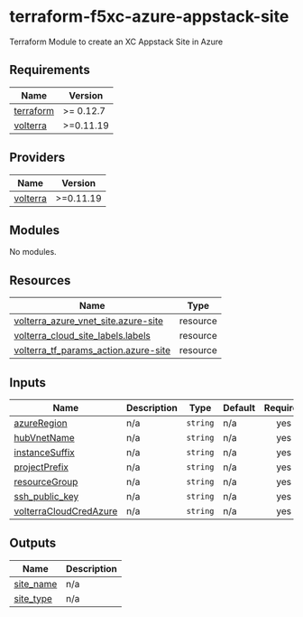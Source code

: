 # terraform-f5xc-azure-appstack-site
Terraform Module to create an XC Appstack Site in Azure

<!-- BEGIN_TF_DOCS -->
## Requirements

| Name | Version |
|------|---------|
| <a name="requirement_terraform"></a> [terraform](#requirement\_terraform) | >= 0.12.7 |
| <a name="requirement_volterra"></a> [volterra](#requirement\_volterra) | >=0.11.19 |

## Providers

| Name | Version |
|------|---------|
| <a name="provider_volterra"></a> [volterra](#provider\_volterra) | >=0.11.19 |

## Modules

No modules.

## Resources

| Name | Type |
|------|------|
| [volterra_azure_vnet_site.azure-site](https://registry.terraform.io/providers/volterraedge/volterra/latest/docs/resources/azure_vnet_site) | resource |
| [volterra_cloud_site_labels.labels](https://registry.terraform.io/providers/volterraedge/volterra/latest/docs/resources/cloud_site_labels) | resource |
| [volterra_tf_params_action.azure-site](https://registry.terraform.io/providers/volterraedge/volterra/latest/docs/resources/tf_params_action) | resource |

## Inputs

| Name | Description | Type | Default | Required |
|------|-------------|------|---------|:--------:|
| <a name="input_azureRegion"></a> [azureRegion](#input\_azureRegion) | n/a | `string` | n/a | yes |
| <a name="input_hubVnetName"></a> [hubVnetName](#input\_hubVnetName) | n/a | `string` | n/a | yes |
| <a name="input_instanceSuffix"></a> [instanceSuffix](#input\_instanceSuffix) | n/a | `string` | n/a | yes |
| <a name="input_projectPrefix"></a> [projectPrefix](#input\_projectPrefix) | n/a | `string` | n/a | yes |
| <a name="input_resourceGroup"></a> [resourceGroup](#input\_resourceGroup) | n/a | `string` | n/a | yes |
| <a name="input_ssh_public_key"></a> [ssh\_public\_key](#input\_ssh\_public\_key) | n/a | `string` | n/a | yes |
| <a name="input_volterraCloudCredAzure"></a> [volterraCloudCredAzure](#input\_volterraCloudCredAzure) | n/a | `string` | n/a | yes |

## Outputs

| Name | Description |
|------|-------------|
| <a name="output_site_name"></a> [site\_name](#output\_site\_name) | n/a |
| <a name="output_site_type"></a> [site\_type](#output\_site\_type) | n/a |
<!-- END_TF_DOCS -->
